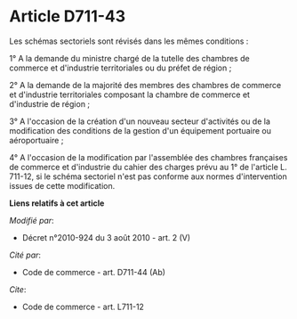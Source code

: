 # Article D711-43

Les schémas sectoriels sont révisés dans les mêmes conditions : 

1° A la demande du ministre chargé de la tutelle des chambres de commerce et d'industrie territoriales ou du préfet de
région ; 

2° A la demande de la majorité des membres des chambres de commerce et d'industrie territoriales composant la chambre de
commerce et d'industrie de région ; 

3° A l'occasion de la création d'un nouveau secteur d'activités ou de la modification des conditions de la gestion d'un
équipement portuaire ou aéroportuaire ; 

4° A l'occasion de la modification par l'assemblée des chambres françaises de commerce et d'industrie du cahier des charges
prévu au 1° de l'article L. 711-12, si le schéma sectoriel n'est pas conforme aux normes d'intervention issues de cette
modification.

**Liens relatifs à cet article**

_Modifié par_:

  - Décret n°2010-924 du 3 août 2010 - art. 2 (V)

_Cité par_:

  - Code de commerce - art. D711-44 (Ab)

_Cite_:

  - Code de commerce - art. L711-12
